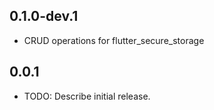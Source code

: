 ## 0.1.0-dev.1

- CRUD operations for flutter_secure_storage

## 0.0.1

* TODO: Describe initial release.
